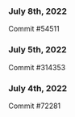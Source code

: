 ### July 8th, 2022

Commit #54511

### July 5th, 2022

Commit #314353


### July 4th, 2022

Commit #72281

